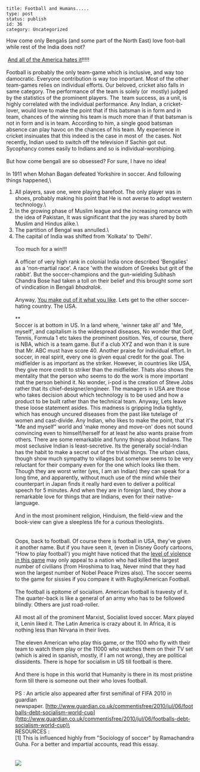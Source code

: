 ~~~~ 
title: Football and Humans.....
type: post
status: publish
id: 36
category: Uncategorized
~~~~

How come only Bengalis (and some part of the North East) love foot-ball
while rest of the India does not?\
\
 [And all of the America hates
it](http://www.boston.com/news/globe/ideas/articles/2004/06/27/soccer_sociology?pg=full)!!!!!\
\
Football is probably the only team-game which is inclusive, and way too
damocratic. Everyone contribution is way too important. Most of the
other team-games relies on individual efforts. Our beloved, cricket also
falls in same category. The performance of the team is solely (or 
mostly) judged by the statistics of the prominent players. The  team
success, as a unit, is highly correlated with the individual
performance. Any Indian, a cricket-lover, would love to make the point
that if this batsman is in form and in team, chances of the winning his
team is much more than if that batsman is not in form and is in team.
According to him, a single good batsman absence can play havoc on the
chances of his team. My experience in cricket insinuates that this
indeed is the case in most of  the cases. Not recently, Indian used to
switch off the television if Sachin got out. Sycophancy comes easily to
Indians and so is individual-worshiping.\
\
But how come bengali are so obsessed? For sure, I have no idea!\
\
In 1911 when Mohan Bagan defeated Yorkshire in soccer. And following
things happened,\
1. All players, save one, were playing barefoot. The only player was in
shoes, probably making his point that He is not averse to adopt western
technology.\
2. In the growing phase of Muslim league and the increasing romance with
the idea of Pakistan, It was significant that the joy was shared by both
Muslim and Hindus alike.\
3. The partition of Bengal was annulled.\
4. The capital of India was shifted from 'Kolkata' to 'Delhi'.\
\
Too much for a win!!!\
\
A officer of very high rank in colonial India once described 'Bengalies'
as a 'non-martial race'. A race 'with the wisdom of Greeks but grit of
the rabbit'. But the soccer-champions and the gun-wielding Subhash
Chandra Bose had taken a toll on their belief and this brought some sort
of vindication in Bengali *bhadralok.*\
\
Anyway, [You make out of it what you
like](http://www.popmatters.com/books/reviews/h/how-soccer-explains-the-world.shtml).
Lets get to the other soccer-hating country. The USA.\
\
**\
Soccer is at bottom in US. In a land where, 'winner take all' and 'Me,
myself', and capitalism is the widespread diseases, No wonder that Golf,
Tennis, Formula 1 etc takes the prominent position. Yes, of course,
there is NBA, which is a team game. But if a club XYZ and won than it is
sure that Mr. ABC must have score 40. Another praise for individual
effort. In soccer, in real spirit, every one is given equal credit for
the goal. The midfielder is as important as the striker. However, in
countries like USA, they give more credit to striker than the
midfielder. Thats also shows the mentality that the person who seems to
do the work is more important that the person behind it. No wonder,
i-pod is the creation of Steve Jobs rather that its
chief-designer/engineer. The managers in USA are those who takes
decision about which technology is to be used and how a product to be
built rather than the technical team. Anyway, Lets leave these loose
statement asides. This madness is gripping India tightly, which has
enough uncured diseases from the past like tutelage of women and
cast-divide. Any Indian, who likes to make the point, that it's "Me and
myself" world and 'make money and move-on' does not sound convincing
even to himself/herself for at least he also wants praise from others.
There are some remarkable and funny things about Indians. The most
seclusive Indian is least-secretive. Its the generally social-Indian has
the habit to make a secret out of the trivial things. The urban class,
though show much sympathy to villages but somehow seems to be very
reluctant for their company even for the one which looks like them.
Though they are worst writer (yes, I am an Indian) they can speak for a
long time, and apparently, without much use of the mind while their
counterpart in Japan finds it really hard even to deliver a political
speech for 5 minutes. And when they are in foreign land, they show a
remarkable love for things that are Indians, even for their
native-language.\
\
And in the most prominent religion, Hinduism, the field-view and the
book-view can give a sleepless life for a curious theologists.\
\
\
Oops, back to football. Of course there is football in USA, they've
given it another name. But if you have seen it, (even in Disney Goofy
cartoons, "How to play football') you might have noticed that the [level
of violence in this
game](http://mondediplo.com/openpage/us-twin-pursuits-of-violence) may
only appeal to a nation who had killed the largest number of civilians
(from Hiroshima to Iraq, Never mind that they had won the largest number
of Nobel Peace Prizes also). The soccer seems to the game for sissies if
you compare it with Rugby/American Football.\
\
The football is epitome of socialism. American football is travesty of
it. The quarter-back is like a general of an army who has to be followed
blindly. Others are just road-roller. \
\
All most all of the prominent Marxist, Socialist loved soccer. Marx
played it, Lenin liked it. The Latin America is crazy about it. In
Africa, it is nothing less than Nirvana in their lives.\
\
The eleven American who play this game, or the 1100 who fly with their
team to watch them play or the 11000 who watches them on their TV set
(which is aired in spanish, mostly, if I am not wrong), they are
political dissidents. There is hope for socialism in US till football is
there.\
\
And there is hope in this world that Humanity is there in its most
pristine form till there is someone out their who loves football.\
\
PS : An article also appeared after first semifinal of FIFA 2010 in
guardian
newspaper. [http://www.guardian.co.uk/commentisfree/2010/jul/06/footballs-debt-socialism-world-cup](http://www.guardian.co.uk/commentisfree/2010/jul/06/footballs-debt-socialism-world-cup)\
\
RESOURCES :\
[1] This is influenced highly from "Sociology of soccer" by Ramachandra
Guha. For a better and impartial accounts, read this essay.\
\
\
![](https://blogger.googleusercontent.com/tracker/3794193585985230867-3742572343464333003?l=dilawarsays.blogspot.com)
